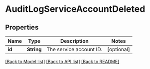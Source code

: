 # AuditLogServiceAccountDeleted

## Properties
Name | Type | Description | Notes
------------ | ------------- | ------------- | -------------
**id** | **String** | The service account ID. | [optional] 

[[Back to Model list]](../README.md#documentation-for-models) [[Back to API list]](../README.md#documentation-for-api-endpoints) [[Back to README]](../README.md)


